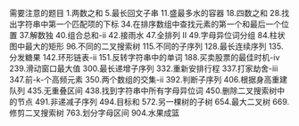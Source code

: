 需要注意的题目
1.两数之和
5.最长回文子串
11.盛最多水的容器
18.四数之和
28.找出字符串中第一个匹配项的下标
34.在排序数组中查找元素的第一个和最后一个位置
37.解数独
40.组合总和-ii
42.接雨水
47.全排列 II
49.字母异位词分组
84.柱状图中最大的矩形
96.不同的二叉搜索树
115.不同的子序列
128.最长连续序列
135.分发糖果
142.环形链表-ii
151.反转字符串中的单词
188.买卖股票的最佳时机-iv
239.滑动窗口最大值
300.最长递增子序列
332.重新安排行程
337.打家劫舍-iii
347.前-k-个高频元素
350.两个数组的交集-ii
392.判断子序列
406.根据身高重建队列
435.无重叠区间
438.找到字符串中所有字母异位词
450.删除二叉搜索树中的节点
491.非递减子序列
494.目标和
572.另一棵树的子树
654.最大二叉树
669.修剪二叉搜索树
763.划分字母区间
904.水果成篮